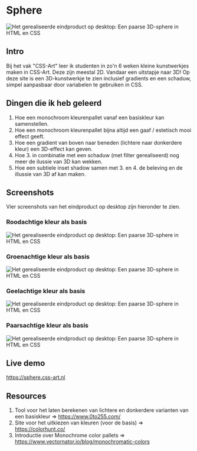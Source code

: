 # Sphere
![Het gerealiseerde eindproduct op desktop: Een paarse 3D-sphere in HTML en CSS](https://sphere.css-art.nl/img/sphere.png "De gerealiseerde sphere op desktop met paarse-achtige kleuren")

## Intro
Bij het vak "CSS-Art" leer ik studenten in zo'n 6 weken kleine kunstwerkjes maken in CSS-Art. Deze zijn meestal 2D. Vandaar een uitstapje naar 3D! Op deze site is een 3D-kunstwerkje te zien inclusief gradients en een schaduw, simpel aanpasbaar door variabelen te gebruiken in CSS. 

## Dingen die ik heb geleerd
1. Hoe een monochroom kleurenpallet vanaf een basiskleur kan samenstellen. 
2. Hoe een monochroom kleurenpallet bijna altijd een gaaf / estetisch mooi effect geeft. 
3. Hoe een gradient van boven naar beneden (lichtere naar donkerdere kleur) een 3D-effect kan geven.
4. Hoe 3. in combinatie met een schaduw (met filter gerealiseerd) nog meer de ilussie van 3D kan wekken. 
5. Hoe een subtiele inset shadow samen met 3. en 4. de beleving en de illussie van 3D af kan maken. 

## Screenshots
Vier screenshots van het eindproduct op desktop zijn hieronder te zien.

### Roodachtige kleur als basis
![Het gerealiseerde eindproduct op desktop: Een paarse 3D-sphere in HTML en CSS](https://sphere.css-art.nl/img/sphere--red.png "De gerealiseerde sphere op desktop met roodachtige kleuren")

### Groenachtige kleur als basis
![Het gerealiseerde eindproduct op desktop: Een paarse 3D-sphere in HTML en CSS](https://sphere.css-art.nl/img/sphere--green.png "De gerealiseerde sphere op desktop met groenachtige kleuren")

### Geelachtige kleur als basis
![Het gerealiseerde eindproduct op desktop: Een paarse 3D-sphere in HTML en CSS](https://sphere.css-art.nl/img/sphere--yellow.png "De gerealiseerde sphere op desktop met geelachtige kleuren")

### Paarsachtige kleur als basis
![Het gerealiseerde eindproduct op desktop: Een paarse 3D-sphere in HTML en CSS](https://sphere.css-art.nl/img/sphere.png "De gerealiseerde sphere op desktop met paarsachtige kleuren")

## Live demo
https://sphere.css-art.nl

## Resources 
1. Tool voor het laten berekenen van lichtere en donkerdere varianten van een basiskleur => https://www.0to255.com/ 
2. Site voor het uitkiezen van kleuren (voor de basis) => https://colorhunt.co/
3. Introductie over Monochrome color pallets => https://www.vectornator.io/blog/monochromatic-colors 